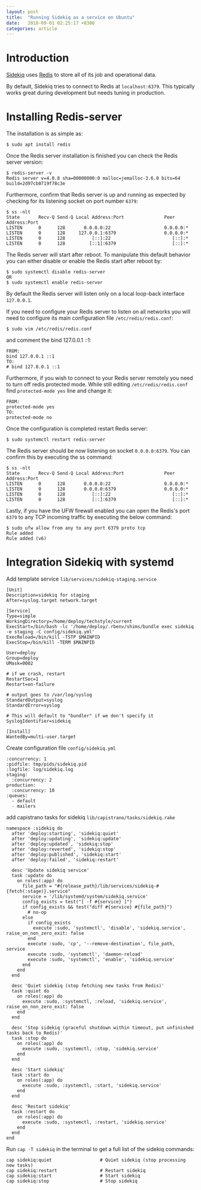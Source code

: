 ```yaml
---
layout: post
title:  "Running Sidekiq as a service on Ubuntu"
date:   2018-09-01 02:25:17 +0300
categories: article
---
```


# Introduction

[Sidekiq][sidekiq-github] uses [Redis][redis-site] to store all of its job and operational data.

By default, Sidekiq tries to connect to Redis at `localhost:6379`. This typically works great during development but needs tuning in production.

# Installing Redis-server

The installation is as simple as:

```
$ sudo apt install redis
```

Once the Redis server installation is finished you can check the Redis server version:

```
$ redis-server -v
Redis server v=4.0.8 sha=00000000:0 malloc=jemalloc-3.6.0 bits=64 build=2d97cb0719f78c3e
```

Furthermore, confirm that Redis server is up and running as expected by checking for its listening socket on port number `6379`:

```
$ ss -nlt
State       Recv-Q Send-Q Local Address:Port               Peer Address:Port
LISTEN      0      128       0.0.0.0:22                    0.0.0.0:*
LISTEN      0      128     127.0.0.1:6379                  0.0.0.0:*
LISTEN      0      128          [::]:22                       [::]:*
LISTEN      0      128         [::1]:6379                     [::]:*
```

The Redis server will start after reboot. To manipulate this default behavior you can either disable or enable the Redis start after reboot by:

```
$ sudo systemctl disable redis-server
OR
$ sudo systemctl enable redis-server
```

By default the Redis server will listen only on a local loop-back interface `127.0.0.1`.

If you need to configure your Redis server to listen on all networks you will need to configure its main configuration file `/etc/redis/redis.conf`:

```
$ sudo vim /etc/redis/redis.conf
```

and comment the bind 127.0.0.1 ::1:

```
FROM:
bind 127.0.0.1 ::1
TO:
# bind 127.0.0.1 ::1
```

Furthermore, if you wish to connect to your Redis server remotely you need to turn off redis protected mode. While still editing `/etc/redis/redis.conf` find `protected-mode yes` line and change it:

```
FROM:
protected-mode yes
TO:
protected-mode no
```

Once the configuration is completed restart Redis server:

```
$ sudo systemctl restart redis-server
```

The Redis server should be now listening on socket `0.0.0.0:6379`. You can confirm this by executing the ss command:

```
$ ss -nlt
State       Recv-Q Send-Q Local Address:Port               Peer Address:Port
LISTEN      0      128       0.0.0.0:22                    0.0.0.0:*
LISTEN      0      128       0.0.0.0:6379                  0.0.0.0:*
LISTEN      0      128          [::]:22                       [::]:*
LISTEN      0      128          [::]:6379                     [::]:*
```

Lastly, if you have the UFW firewall enabled you can open the Redis's port `6379` to any TCP incoming traffic by executing the below command:

```
$ sudo ufw allow from any to any port 6379 proto tcp
Rule added
Rule added (v6)
```

# Integration Sidekiq with systemd

Add template service `lib/services/sidekiq-staging.service`

```
[Unit]
Description=sidekiq for staging
After=syslog.target network.target

[Service]
Type=simple
WorkingDirectory=/home/deploy/techstyle/current
ExecStart=/bin/bash -lc '/home/deploy/.rbenv/shims/bundle exec sidekiq -e staging -C config/sidekiq.yml'
ExecReload=/bin/kill -TSTP $MAINPID
ExecStop=/bin/kill -TERM $MAINPID

User=deploy
Group=deploy
UMask=0002

# if we crash, restart
RestartSec=1
Restart=on-failure

# output goes to /var/log/syslog
StandardOutput=syslog
StandardError=syslog

# This will default to "bundler" if we don't specify it
SyslogIdentifier=sidekiq

[Install]
WantedBy=multi-user.target
```

Create configuration file `config/sidekiq.yml`

```
:concurrency: 1
:pidfile: tmp/pids/sidekiq.pid
:logfile: log/sidekiq.log
staging:
  :concurrency: 2
production:
  :concurrency: 10
:queues:
  - default
  - mailers
```

add capistrano tasks for sidekiq `lib/capistrano/tasks/sidekiq.rake`

```
namespace :sidekiq do
  after 'deploy:starting', 'sidekiq:quiet'
  after 'deploy:updating', 'sidekiq:update'
  after 'deploy:updated', 'sidekiq:stop'
  after 'deploy:reverted', 'sidekiq:stop'
  after 'deploy:published', 'sidekiq:start'
  after 'deploy:failed', 'sidekiq:restart'

  desc 'Update sidekiq service'
  task :update do
    on roles(:app) do
      file_path = "#{release_path}/lib/services/sidekiq-#{fetch(:stage)}.service"
      service = '/lib/systemd/system/sidekiq.service'
      config_exists = test("[ -f #{service} ]")
      if config_exists && test("diff #{service} #{file_path}")
        # no-op
      else
        if config_exists
          execute :sudo, 'systemctl', 'disable', 'sidekiq.service', raise_on_non_zero_exit: false
        end
        execute :sudo, 'cp', '--remove-destination', file_path, service
        execute :sudo, 'systemctl', 'daemon-reload'
        execute :sudo, 'systemctl', 'enable', 'sidekiq.service'
      end
    end
  end

  desc 'Quiet sidekiq (stop fetching new tasks from Redis)'
  task :quiet do
    on roles(:app) do
      execute :sudo, :systemctl, :reload, 'sidekiq.service', raise_on_non_zero_exit: false
    end
  end

  desc 'Stop sidekiq (graceful shutdown within timeout, put unfinished tasks back to Redis)'
  task :stop do
    on roles(:app) do
      execute :sudo, :systemctl, :stop, 'sidekiq.service'
    end
  end

  desc 'Start sidekiq'
  task :start do
    on roles(:app) do
      execute :sudo, :systemctl, :start, 'sidekiq.service'
    end
  end

  desc 'Restart sidekiq'
  task :restart do
    on roles(:app) do
      execute :sudo, :systemctl, :restart, 'sidekiq.service'
    end
  end
end
```

Run `cap -T sidekiq` in the terminal to get a full list of the sidekiq commands:

```
cap sidekiq:quiet                  # Quiet sidekiq (stop processing new tasks)
cap sidekiq:restart                # Restart sidekiq
cap sidekiq:start                  # Start sidekiq
cap sidekiq:stop                   # Stop sidekiq
```

[sidekiq-github]: https://github.com/mperham/sidekiq
[redis-site]: https://redis.io/
